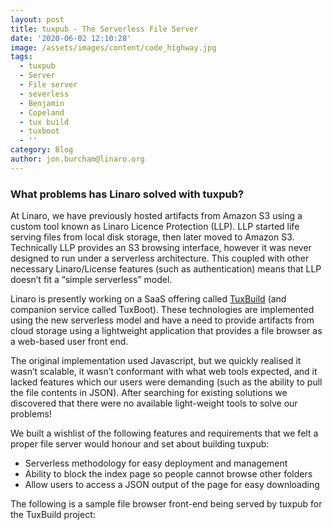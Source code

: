 ```yaml
---
layout: post
title: tuxpub - The Serverless File Server
date: '2020-06-02 12:10:28'
image: /assets/images/content/code_highway.jpg
tags:
  - tuxpub
  - Server
  - File server
  - severless
  - Benjamin
  - Copeland
  - tux build
  - tuxboot
  - ''
category: Blog
author: jon.burcham@linaro.org
---
```

### **What problems has Linaro solved with tuxpub?**

At Linaro, we have previously hosted artifacts from Amazon S3 using a custom tool known as Linaro Licence Protection (LLP). LLP started life serving files from local disk storage, then later moved to Amazon S3. Technically LLP provides an S3 browsing interface, however it was never designed to run under a serverless architecture. This coupled with other necessary Linaro/License features (such as authentication) means that LLP doesn’t fit a “simple serverless” model. 

Linaro is presently working on a SaaS offering called [TuxBuild](https://gitlab.com/Linaro/tuxbuild) (and companion service called TuxBoot). These technologies are implemented using the new serverless model and have a need to provide artifacts from cloud storage using a lightweight application that provides a file browser as a web-based user front end.

The original implementation used Javascript, but we quickly realised it wasn’t scalable, it wasn’t conformant with what web tools expected, and it lacked features which our users were demanding (such as the ability to pull the file contents in JSON). After searching for existing solutions we discovered that there were no available light-weight tools to solve our problems!

We built a wishlist of the following features and requirements that we felt a proper file server would honour and set about building tuxpub:

* Serverless methodology for easy deployment and management
* Ability to block the index page so people cannot browse other folders 
* Allow users to access a JSON output of the page for easy downloading

The following is a sample file browser front-end being served by tuxpub for the TuxBuild project: